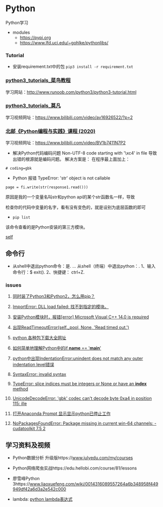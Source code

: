 <!--
 * @Description: 
 * @Author: HCQ
 * @Company(School): UCAS
 * @Date: 2020-06-16 17:18:05
 * @LastEditors: HCQ
 * @LastEditTime: 2020-07-19 23:45:27
--> 
# Python
Python学习
 
* modules
     * https://pypi.org
     * https://www.lfd.uci.edu/~gohlke/pythonlibs/
     
### Tutorial

* 安装requirement.txt中的包
`pip3 install -r requirement.txt`

### [python3_tutorials_菜鸟教程](./python3_tutorials_菜鸟教程)

学习网站：http://www.runoob.com/python3/python3-tutorial.html

### [python3_tutorials_莫凡](./python3_tutorials_莫凡)

学习视频网址：https://www.bilibili.com/video/av16926522/?p=2


### [北邮《Python编程与实践》课程 (2020)](https://github.com/fly51fly/Practical_Python_Programming)

学习视频网址：https://www.bilibili.com/video/BV1b7411N7P2



* 解决Python代码编码问题  Non-UTF-8 code starting with '\xc4' in file
导致出错的根源就是编码问题。
解决方案是：
     在程序最上面加上：
```
# coding=gbk  
```

* Python 报错 TypeError: 'str' object is not callable
```
page = fi.write(str(response1.read()))  
```

原因是我的一个变量名叫str和python api的某个str函数名一样，导致

检查你的代码中变量的名字，看有没有变色的，就是设别为底层函数的即可

* `pip list`

该命令查看的是Python安装的第三方模块。



[self](https://www.cnblogs.com/masbay/p/10688541.html)

## 命令行
*  从shell中退出python命令：是. ... 从shell（终端）中退出python：. 1、输入命令行：$ exit(). 2、快捷键： ctrl+Z. 

### issues


1. [同时装了Python3和Python2，怎么用pip？](https://github.com/HuangCongQing/Python/issues/3)
1. [ImportError: DLL load failed: 找不到指定的模块。](https://github.com/HuangCongQing/Python/issues/4)
1. [安装Python模块时，报错[error] Microsoft Visual C++ 14.0 is required](https://github.com/HuangCongQing/Python/issues/5)
1. [出现ReadTimeoutError(self._pool, None, 'Read timed out.')](https://github.com/HuangCongQing/Python/issues/6)
1. [python 各种包下载大全网址](https://github.com/HuangCongQing/Python/issues/7)
1. [如何简单地理解Python中的if __name__ == '__main__'](https://github.com/HuangCongQing/Python/issues/8)
1. [python中出现IndentationError:unindent does not match any outer indentation level错误](https://github.com/HuangCongQing/Python/issues/9)
1. [SyntaxError: invalid syntax](https://github.com/HuangCongQing/Python/issues/10)
1. [TypeError: slice indices must be integers or None or have an __index__ method](https://github.com/HuangCongQing/Python/issues/11)
1. [UnicodeDecodeError: 'gbk' codec can't decode byte 0xa4 in position 115: ille](https://github.com/HuangCongQing/Python/issues/12)

1. [打开Anaconda Prompt 显示显示python已停止工作](https://github.com/HuangCongQing/Python/issues/13)

1. [NoPackagesFoundError: Package missing in current win-64 channels: - cudatoolkit 7.5 2](https://github.com/HuangCongQing/Python/issues/14)




 




## 学习资料及视频

* Python数据分析 升级版https://www.julyedu.com/my/courses
* Python网络爬虫实战https://edu.hellobi.com/course/81/lessons
* 廖雪峰Python 3https://www.liaoxuefeng.com/wiki/0014316089557264a6b348958f449949df42a6d3a2e542c000

* lambda: [python lambda表达式](https://www.cnblogs.com/mxh1099/p/5386529.html)


